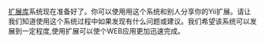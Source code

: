 [扩展库](http://www.yiiframework.com/extensions)系统现在准备好了。你可以使用用这个系统和别人分享你的Yii扩展。请让我们知道使用这个系统过程中如果发现有什么问题或建议。我们希望该系统可以发展到一定程度,使用扩展可以使个WEB应用更加迅速完成。